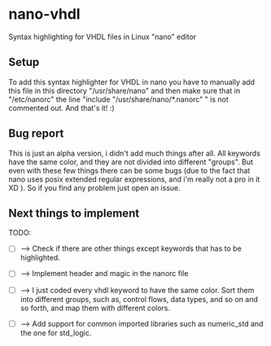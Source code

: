 # nano-vhdl
Syntax highlighting for VHDL files in Linux "nano" editor

## Setup
To add this syntax  highlighter for VHDL in nano you have to manually add this file in this directory  "/usr/share/nano" and then 
make sure that in "/etc/nanorc" the line "include "/usr/share/nano/*.nanorc" " is not commented out.
And that's it! :)

## Bug report
This is just an alpha version, i didn't add much things after all. All keywords have the same color, and they are not divided into different
"groups". But even with these few things there can be some bugs (due to the fact that nano uses posix extended regular expressions, and i'm really not a pro in it XD ). So if you find any problem just open an issue.

## Next things to implement

TODO:

- [ ] --> Check if there are other things except keywords that has to be
       highlighted.
- [ ] --> Implement header and magic in the nanorc file
- [ ] --> I just coded every vhdl keyword to have the same color. Sort
       them into different groups, such as, control flows, data
       types, and so on and so forth, and map them with different
       colors.
- [ ] --> Add support for common imported libraries such as numeric_std
       and the one for std_logic.


